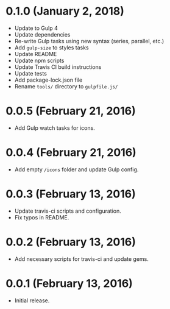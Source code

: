 # 0.1.0 (January 2, 2018)

- Update to Gulp 4
- Update dependencies
- Re-write Gulp tasks using new syntax (series, parallel, etc.)
- Add `gulp-size` to styles tasks
- Update README
- Update npm scripts
- Update Travis CI build instructions
- Update tests
- Add package-lock.json file
- Rename `tools/` directory to `gulpfile.js/`

# 0.0.5 (February 21, 2016)

- Add Gulp watch tasks for icons.

# 0.0.4 (February 21, 2016)

- Add empty `/icons` folder and update Gulp config.

# 0.0.3 (February 13, 2016)

- Update travis-ci scripts and configuration.
- Fix typos in README.

# 0.0.2 (February 13, 2016)

- Add necessary scripts for travis-ci and update gems.

# 0.0.1 (February 13, 2016)

- Initial release.
